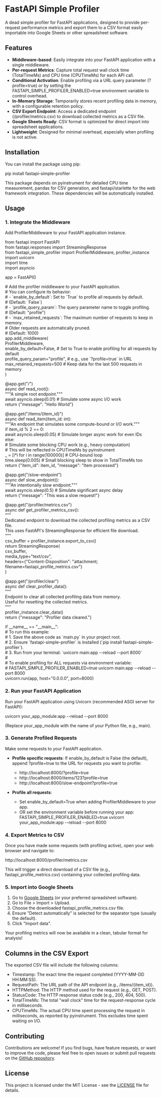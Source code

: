 # **FastAPI Simple Profiler**

A dead simple profiler for FastAPI applications, designed to provide per-request performance metrics and export them to a CSV format easily importable into Google Sheets or other spreadsheet software.

## **Features**

* **Middleware-based**: Easily integrate into your FastAPI application with a single middleware.  
* **Per-request Metrics**: Capture total request wall clock time (TotalTimeMs) and CPU time (CPUTimeMs) for each API call.  
* **Conditional Activation**: Enable profiling via a URL query parameter (?profile=true) or by setting the FASTAPI\_SIMPLE\_PROFILER\_ENABLED=true environment variable to control overhead.  
* **In-Memory Storage**: Temporarily stores recent profiling data in memory, with a configurable retention policy.  
* **CSV Export Endpoint**: Access a dedicated endpoint (/profiler/metrics.csv) to download collected metrics as a CSV file.  
* **Google Sheets Ready**: CSV format is optimized for direct import into spreadsheet applications.  
* **Lightweight**: Designed for minimal overhead, especially when profiling is not active.

## **Installation**

You can install the package using pip:

pip install fastapi-simple-profiler

This package depends on pyinstrument for detailed CPU time measurement, pandas for CSV generation, and fastapi/starlette for the web framework integration. These dependencies will be automatically installed.

## **Usage**

### **1\. Integrate the Middleware**

Add ProfilerMiddleware to your FastAPI application instance.

from fastapi import FastAPI  
from fastapi.responses import StreamingResponse  
from fastapi\_simple\_profiler import ProfilerMiddleware, profiler\_instance  
import uvicorn  
import time  
import asyncio

app \= FastAPI()

\# Add the profiler middleware to your FastAPI application.  
\# You can configure its behavior:  
\# \- \`enable\_by\_default\`: Set to \`True\` to profile all requests by default.  
\#                        (Default: \`False\`)  
\# \- \`profile\_query\_param\`: The query parameter name to toggle profiling.  
\#                          (Default: "profile")  
\# \- \`max\_retained\_requests\`: The maximum number of requests to keep in memory.  
\#                            Older requests are automatically pruned.  
\#                            (Default: 1000\)  
app.add\_middleware(  
    ProfilerMiddleware,  
    enable\_by\_default=False, \# Set to True to enable profiling for all requests by default  
    profile\_query\_param="profile", \# e.g., use \`?profile=true\` in URL  
    max\_retained\_requests=500 \# Keep data for the last 500 requests in memory  
)

@app.get("/")  
async def read\_root():  
    """A simple root endpoint."""  
    await asyncio.sleep(0.01) \# Simulate some async I/O work  
    return {"message": "Hello World"}

@app.get("/items/{item\_id}")  
async def read\_item(item\_id: int):  
    """An endpoint that simulates some compute-bound or I/O work."""  
    if item\_id % 2 \== 0:  
        await asyncio.sleep(0.05) \# Simulate longer async work for even IDs  
    else:  
        \# Simulate some blocking CPU work (e.g., heavy computation)  
        \# This will be reflected in CPUTimeMs by pyinstrument  
        \_ \= \[i\*i for i in range(100000)\] \# CPU-bound loop  
        time.sleep(0.005) \# Small blocking sleep to show in TotalTimeMs too  
    return {"item\_id": item\_id, "message": "Item processed"}

@app.get("/slow-endpoint")  
async def slow\_endpoint():  
    """An intentionally slow endpoint."""  
    await asyncio.sleep(0.5) \# Simulate significant async delay  
    return {"message": "This was a slow request\!"}

@app.get("/profiler/metrics.csv")  
async def get\_profiler\_metrics\_csv():  
    """  
    Dedicated endpoint to download the collected profiling metrics as a CSV file.  
    This uses FastAPI's StreamingResponse for efficient file download.  
    """  
    csv\_buffer \= profiler\_instance.export\_to\_csv()  
    return StreamingResponse(  
        csv\_buffer,  
        media\_type="text/csv",  
        headers={"Content-Disposition": "attachment; filename=fastapi\_profile\_metrics.csv"}  
    )

@app.get("/profiler/clear")  
async def clear\_profiler\_data():  
    """  
    Endpoint to clear all collected profiling data from memory.  
    Useful for resetting the collected metrics.  
    """  
    profiler\_instance.clear\_data()  
    return {"message": "Profiler data cleared."}

if \_\_name\_\_ \== "\_\_main\_\_":  
    \# To run this example:  
    \# 1\. Save the above code as \`main.py\` in your project root.  
    \# 2\. Ensure \`fastapi-simple-profiler\` is installed (\`pip install fastapi-simple-profiler\`).  
    \# 3\. Run from your terminal: \`uvicorn main:app \--reload \--port 8000\`  
    \#  
    \# To enable profiling for ALL requests via environment variable:  
    \# FASTAPI\_SIMPLE\_PROFILER\_ENABLED=true uvicorn main:app \--reload \--port 8000  
    uvicorn.run(app, host="0.0.0.0", port=8000)

### **2\. Run your FastAPI Application**

Run your FastAPI application using Uvicorn (recommended ASGI server for FastAPI):

uvicorn your\_app\_module:app \--reload \--port 8000

(Replace your\_app\_module with the name of your Python file, e.g., main).

### **3\. Generate Profiled Requests**

Make some requests to your FastAPI application.

* **Profile specific requests**: If enable\_by\_default is False (the default), append ?profile=true to the URL for requests you want to profile:  
  * http://localhost:8000/?profile=true  
  * http://localhost:8000/items/123?profile=true  
  * http://localhost:8000/slow-endpoint?profile=true  
* **Profile all requests**: 
 
  * Set enable\_by\_default=True when adding ProfilerMiddleware to your app.  
  * OR set the environment variable before running your app: FASTAPI\_SIMPLE\_PROFILER\_ENABLED=true uvicorn your\_app\_module:app \--reload \--port 8000

### **4\. Export Metrics to CSV**

Once you have made some requests (with profiling active), open your web browser and navigate to:

http://localhost:8000/profiler/metrics.csv

This will trigger a direct download of a CSV file (e.g., fastapi\_profile\_metrics.csv) containing your collected profiling data.

### **5\. Import into Google Sheets**

1. Go to [Google Sheets](https://docs.google.com/spreadsheets/u/0/create) (or your preferred spreadsheet software).  
2. Go to File \> Import \> Upload.  
3. Choose the downloaded fastapi\_profile\_metrics.csv file.  
4. Ensure "Detect automatically" is selected for the separator type (usually the default).  
5. Click "Import data".

Your profiling metrics will now be available in a clean, tabular format for analysis\!

## **Columns in the CSV Export**

The exported CSV file will include the following columns:

* Timestamp: The exact time the request completed (YYYY-MM-DD HH:MM:SS).  
* RequestPath: The URL path of the API endpoint (e.g., /items/{item\_id}).  
* HTTPMethod: The HTTP method used for the request (e.g., GET, POST).  
* StatusCode: The HTTP response status code (e.g., 200, 404, 500).  
* TotalTimeMs: The total "wall clock" time for the request-response cycle in milliseconds.  
* CPUTimeMs: The actual CPU time spent processing the request in milliseconds, as reported by pyinstrument. This excludes time spent waiting on I/O.

## **Contributing**

Contributions are welcome\! If you find bugs, have feature requests, or want to improve the code, please feel free to open issues or submit pull requests on the [GitHub repository](https://github.com/your-org/fastapi-simple-profiler).

## **License**

This project is licensed under the MIT License \- see the [LICENSE](http://docs.google.com/LICENSE) file for details.

